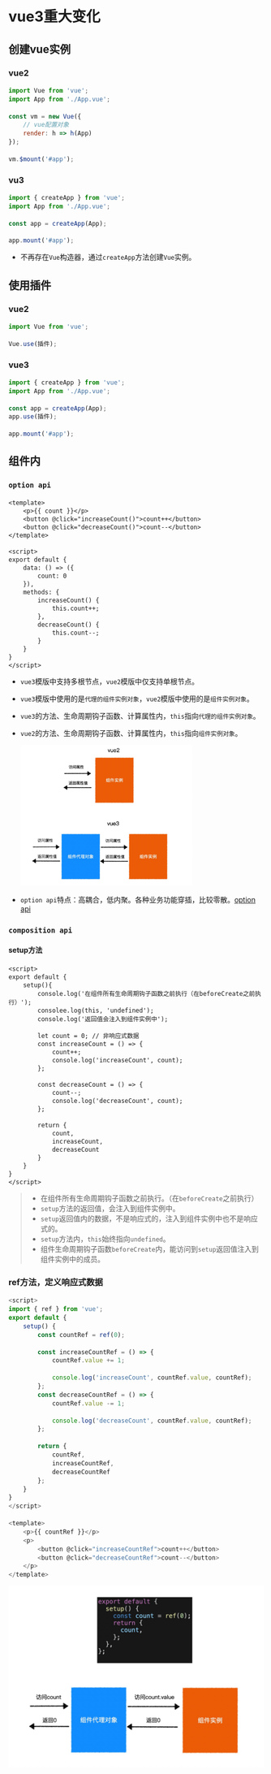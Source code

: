 # vue3重大变化

## 创建vue实例

### vue2

```js
import Vue from 'vue';
import App from './App.vue';

const vm = new Vue({
    // vue配置对象
    render: h => h(App)
});

vm.$mount('#app');
```



### vu3

```js
import { createApp } from 'vue';
import App from './App.vue';

const app = createApp(App);

app.mount('#app');
```



- 不再存在`Vue`构造器，通过`createApp`方法创建`Vue`实例。



## 使用插件

### vue2

```js
import Vue from 'vue';

Vue.use(插件);
```



### vue3

```js
import { createApp } from 'vue';
import App from './App.vue';

const app = createApp(App);
app.use(插件);

app.mount('#app');
```



## 组件内

### `option api`

```vue
<template>
	<p>{{ count }}</p>
	<button @click="increaseCount()">count++</button>
	<button @click="decreaseCount()">count--</button>
</template>

<script>
export default {
    data: () => ({
        count: 0
    }),
    methods: {
        increaseCount() {
            this.count++;
        },
        decreaseCount() {
            this.count--;
        }
    }
}
</script>
```

- `vue3`模版中支持多根节点，`vue2`模版中仅支持单根节点。

- `vue3`模版中使用的是`代理的组件实例对象`，`vue2`模版中使用的是`组件实例对象`。

- `vue3`的方法、生命周期钩子函数、计算属性内，`this`指向`代理的组件实例对象`。

- `vue2`的方法、生命周期钩子函数、计算属性内，`this`指向`组件实例对象`。

  <img src="./assets/images/vue2&vue3-data.jpg" alt="vue2&vue3-data" style="zoom: 33%;" />



- `option api`特点：高耦合，低内聚。各种业务功能穿插，比较零散。[option api](./assets/images/option%20api.jpeg)



### `composition api`

#### setup方法

```vue
<script>
export default {
    setup(){
        console.log('在组件所有生命周期钩子函数之前执行（在beforeCreate之前执行）');
        consolee.log(this, 'undefined');
        console.log('返回值会注入到组件实例中');
        
        let count = 0; // 非响应式数据
        const increaseCount = () => {
            count++;
            console.log('increaseCount', count);
        };
        
        const decreaseCount = () => {
            count--;
            console.log('decreaseCount', count);
        };
        
        return {
            count,
            increaseCount,
            decreaseCount
        }
    }
}
</script>
```



> - 在组件所有生命周期钩子函数之前执行。（在`beforeCreate`之前执行）
> - `setup`方法的返回值，会注入到组件实例中。
> - `setup`返回值内的数据，不是响应式的，注入到组件实例中也不是响应式的。
> - `setup`方法内，`this`始终指向`undefined`。
> - 组件生命周期钩子函数`beforeCreate`内，能访问到`setup`返回值注入到组件实例中的成员。





### ref方法，定义响应式数据

```js
<script>
import { ref } from 'vue';
export default {
	setup() {
		const countRef = ref(0);

		const increaseCountRef = () => {
			countRef.value += 1;

			console.log('increaseCount', countRef.value, countRef);
		};
		const decreaseCountRef = () => {
			countRef.value -= 1;

			console.log('decreaseCount', countRef.value, countRef);
		};

		return {
			countRef,
			increaseCountRef,
			decreaseCountRef
		};
	}
}
</script>

<template>
	<p>{{ countRef }}</p>
	<p>
		<button @click="increaseCountRef">count++</button>
		<button @click="decreaseCountRef">count--</button>
	</p>
</template>

```

<img src="./assets/images/vue3-ref-method.jpg" alt="vue3-ref-method" style="zoom:50%;" />































